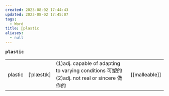 ```yaml
---
created: 2023-08-02 17:44:43
updated: 2023-08-02 17:45:07
tags:
  - Word
title: 📖plastic
aliases:
  - null
---
```


<pre><strong>plastic</strong></pre>
|   |   |   |   |
|---|---|---|---|
|plastic|[ˈplæstɪk]|(1)adj. capable of adapting to varying conditions 可塑的(2)adj. not real or sincere 做作的|[[malleable]]|
